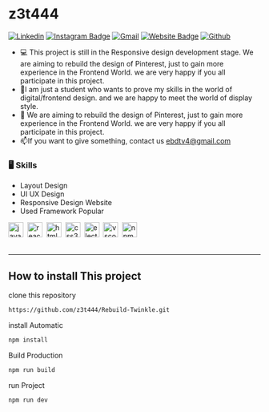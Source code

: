 # z3t444

[![Linkedin](https://img.shields.io/badge/-LinkedIn-blue?style=flat&logo=Linkedin&logoColor=white)](https://www.linkedin.com/in/Zeeta/)
[![Instagram Badge](https://img.shields.io/badge/-Instagram-purple?logo=instagram&logoColor=white&link=https://instagram.com/zzz_3t44/)](https://www.instagram.com/zzz_3t44)
[![Gmail](https://img.shields.io/badge/-Gmail-c14438?style=flat&logo=Gmail&logoColor=white)](mailto:ebdtv4@gmail.com)
[![Website Badge](https://img.shields.io/badge/-Website-c14438?style=flat&logo=Google-Chrome&logoColor=white&link=https://nusdeveloper.netlify.app)](https://nusdeveloper.netlify.app)
[![Github](https://img.shields.io/github/followers/z3t444?label=Follow&style=social)](https://github.com/z3t444)

- 💻 This project is still in the Responsive design development stage. We are aiming to rebuild the design of Pinterest, just to gain more experience in the Frontend World. we are very happy if you all participate in this project.
- 🤔I am just a student who wants to prove my skills in the world of digital/frontend design. and we are happy to meet the world of display style.
- 🌱 We are aiming to rebuild the design of Pinterest, just to gain more experience in the Frontend World. we are very happy if you all participate in this project.
- 📫If you want to give something, contact us ebdtv4@gmail.com


### 🖥 Skills

- Layout Design
- UI UX Design
- Responsive Design Website
- Used Framework Popular

<div align="left">
  <img src="https://cdn.jsdelivr.net/gh/devicons/devicon/icons/javascript/javascript-original.svg" height="30" alt="javascript logo"  />
  <img width="" />
  <img src="https://cdn.jsdelivr.net/gh/devicons/devicon/icons/react/react-original.svg" height="30" alt="react logo"  />
  <img width="" />
  <img src="https://cdn.jsdelivr.net/gh/devicons/devicon/icons/html5/html5-original.svg" height="30" alt="html5 logo"  />
  <img width="" />
  <img src="https://cdn.jsdelivr.net/gh/devicons/devicon/icons/css3/css3-original.svg" height="30" alt="css3 logo"  />
  <img width="" />
  <img src="https://cdn.jsdelivr.net/gh/devicons/devicon/icons/electron/electron-original.svg" height="30" alt="electron logo"  />
  <img width="" />
  <img src="https://cdn.jsdelivr.net/gh/devicons/devicon/icons/vscode/vscode-original.svg" height="30" alt="vscode logo"  />
  <img width="" />
  <img src="https://cdn.jsdelivr.net/gh/devicons/devicon/icons/npm/npm-original-wordmark.svg" height="30" alt="npm logo"  />
  <img width="" />
</div>

<br>


---


## How to install This project

clone this repository
```sh
https://github.com/z3t444/Rebuild-Twinkle.git
```
install Automatic
```sh
npm install
```
Build Production
```sh
npm run build
```
run Project
```sh
npm run dev
```
